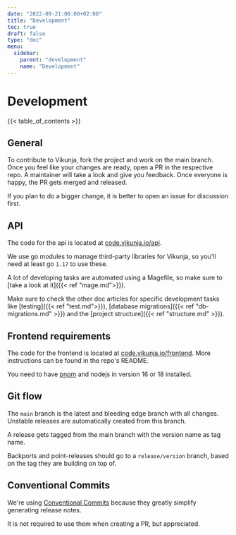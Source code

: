 ```yaml
---
date: "2022-09-21:00:00+02:00"
title: "Development"
toc: true
draft: false
type: "doc"
menu:
  sidebar:
    parent: "development"
    name: "Development"
---
```


# Development

{{< table_of_contents >}}

## General

To contribute to Vikunja, fork the project and work on the main branch.
Once you feel like your changes are ready, open a PR in the respective repo.
A maintainer will take a look and give you feedback. Once everyone is happy, the PR gets merged and released.

If you plan to do a bigger change, it is better to open an issue for discussion first.

## API

The code for the api is located at [code.vikunja.io/api](https://code.vikunja.io/api).

We use go modules to manage third-party libraries for Vikunja, so you'll need at least go `1.17` to use these.

A lot of developing tasks are automated using a Magefile, so make sure to [take a look at it]({{< ref "mage.md">}}).

Make sure to check the other doc articles for specific development tasks like [testing]({{< ref "test.md">}}),
[database migrations]({{< ref "db-migrations.md" >}}) and the [project structure]({{< ref "structure.md" >}}).

## Frontend requirements

The code for the frontend is located at [code.vikunja.io/frontend](https://code.vikunja.io/frontend).
More instructions can be found in the repo's README.

You need to have [pnpm](https://pnpm.io/) and nodejs in version 16 or 18 installed.

## Git flow

The `main` branch is the latest and bleeding edge branch with all changes. Unstable releases are automatically created from this branch.

A release gets tagged from the main branch with the version name as tag name.

Backports and point-releases should go to a `release/version` branch, based on the tag they are building on top of.

## Conventional Commits

We're using [Conventional Commits](https://www.conventionalcommits.org/en/v1.0.0/) because they greatly simplify generating release notes.

It is not required to use them when creating a PR, but appreciated.
